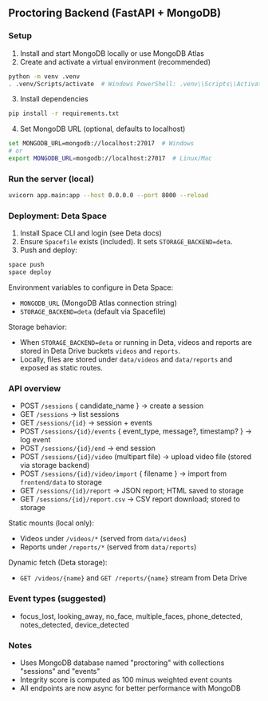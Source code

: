 ## Proctoring Backend (FastAPI + MongoDB)

### Setup

1. Install and start MongoDB locally or use MongoDB Atlas
2. Create and activate a virtual environment (recommended)

```bash
python -m venv .venv
. .venv/Scripts/activate  # Windows PowerShell: .venv\\Scripts\\Activate.ps1
```

3. Install dependencies

```bash
pip install -r requirements.txt
```

4. Set MongoDB URL (optional, defaults to localhost)

```bash
set MONGODB_URL=mongodb://localhost:27017  # Windows
# or
export MONGODB_URL=mongodb://localhost:27017  # Linux/Mac
```

### Run the server (local)

```bash
uvicorn app.main:app --host 0.0.0.0 --port 8000 --reload
```

### Deployment: Deta Space

1. Install Space CLI and login (see Deta docs)
2. Ensure `Spacefile` exists (included). It sets `STORAGE_BACKEND=deta`.
3. Push and deploy:

```bash
space push
space deploy
```

Environment variables to configure in Deta Space:

- `MONGODB_URL` (MongoDB Atlas connection string)
- `STORAGE_BACKEND=deta` (default via Spacefile)

Storage behavior:

- When `STORAGE_BACKEND=deta` or running in Deta, videos and reports are stored in Deta Drive buckets `videos` and `reports`.
- Locally, files are stored under `data/videos` and `data/reports` and exposed as static routes.

### API overview

- POST `/sessions` { candidate_name } → create a session
- GET `/sessions` → list sessions
- GET `/sessions/{id}` → session + events
- POST `/sessions/{id}/events` { event_type, message?, timestamp? } → log event
- POST `/sessions/{id}/end` → end session
- POST `/sessions/{id}/video` (multipart file) → upload video file (stored via storage backend)
- POST `/sessions/{id}/video/import` { filename } → import from `frontend/data` to storage
- GET `/sessions/{id}/report` → JSON report; HTML saved to storage
- GET `/sessions/{id}/report.csv` → CSV report download; stored to storage

Static mounts (local only):

- Videos under `/videos/*` (served from `data/videos`)
- Reports under `/reports/*` (served from `data/reports`)

Dynamic fetch (Deta storage):

- `GET /videos/{name}` and `GET /reports/{name}` stream from Deta Drive

### Event types (suggested)

- focus_lost, looking_away, no_face, multiple_faces, phone_detected, notes_detected, device_detected

### Notes

- Uses MongoDB database named "proctoring" with collections "sessions" and "events"
- Integrity score is computed as 100 minus weighted event counts
- All endpoints are now async for better performance with MongoDB
